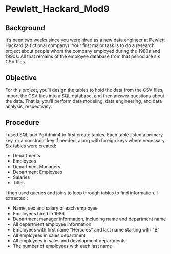 # Pewlett_Hackard_Mod9
## Background
It’s been two weeks since you were hired as a new data engineer at Pewlett Hackard (a fictional company). Your first major task is to do a research project about people whom the company employed during the 1980s and 1990s. All that remains of the employee database from that period are six CSV files.

## Objective
For this project, you’ll design the tables to hold the data from the CSV files, import the CSV files into a SQL database, and then answer questions about the data. That is, you’ll perform data modeling, data engineering, and data analysis, respectively.

## Procedure
I used SQL and PgAdmin4 to first create tables. Each table listed a primary key, or a constraint key if needed, along with foreign keys where necessary.
Six tables were created:
  * Departments
  * Employees
  * Department Managers
  * Department Employees
  * Salaries
  * Titles

I then used queries and joins to loop through tables to find information. I extracted :
  * Name, sex and salary of each employee
  * Employees hired in 1986
  * Department manager information, including name and department name
  * All department employee information
  * Employees with first name "Hercules" and last name starting with "B"
  * All employees in sales department
  * All employees in sales and development departments
  * The number of employees with each last name
